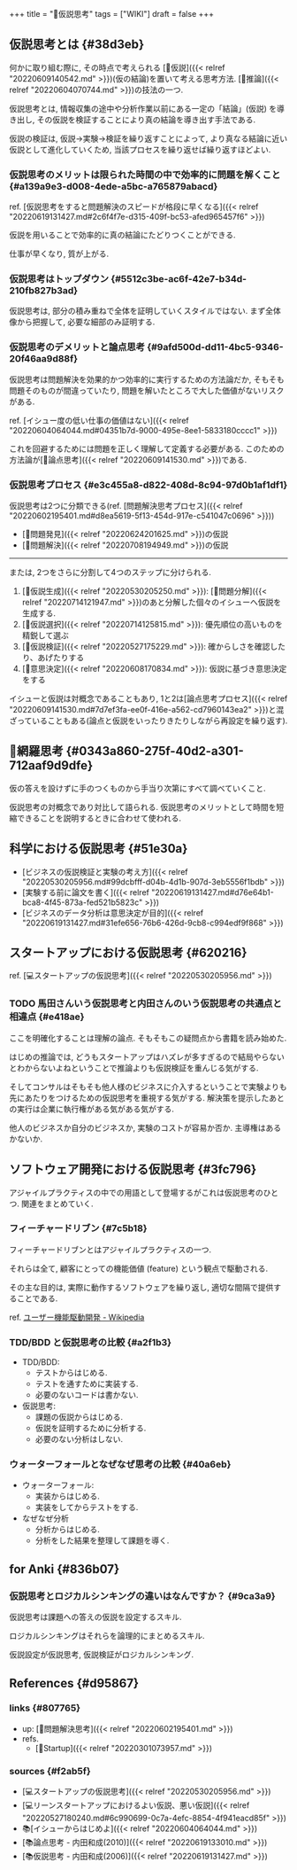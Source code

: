 +++
title = "📝仮説思考"
tags = ["WIKI"]
draft = false
+++

## 仮説思考とは {#38d3eb}

何かに取り組む際に, その時点で考えられる [📝仮説]({{< relref "20220609140542.md" >}})(仮の結論)を置いて考える思考方法. [📝推論]({{< relref "20220604070744.md" >}})の技法の一つ.

仮説思考とは, 情報収集の途中や分析作業以前にある一定の「結論」(仮説) を導き出し, その仮説を検証することにより真の結論を導き出す手法である.

仮説の検証は, 仮説→実験→検証を繰り返すことによって, より真なる結論に近い仮説として進化していくため, 当該プロセスを繰り返せば繰り返すほどよい.


### 仮説思考のメリットは限られた時間の中で効率的に問題を解くこと {#a139a9e3-d008-4ede-a5bc-a765879abacd}

ref. [仮説思考をすると問題解決のスピードが格段に早くなる]({{< relref "20220619131427.md#2c6f4f7e-d315-409f-bc53-afed965457f6" >}})

仮説を用いることで効率的に真の結論にたどりつくことができる.

仕事が早くなり, 質が上がる.


### 仮説思考はトップダウン {#5512c3be-ac6f-42e7-b34d-210fb827b3ad}

仮説思考は, 部分の積み重ねで全体を証明していくスタイルではない. まず全体像から把握して, 必要な細部のみ証明する.


### 仮説思考のデメリットと論点思考 {#9afd500d-dd11-4bc5-9346-20f46aa9d88f}

仮説思考は問題解決を効果的かつ効率的に実行するための方法論だか, そもそも問題そのものが間違っていたり, 問題を解いたところで大した価値がないリスクがある.

ref. [イシュー度の低い仕事の価値はない]({{< relref "20220604064044.md#04351b7d-9000-495e-8ee1-5833180cccc1" >}})

これを回避するためには問題を正しく理解して定義する必要がある. このための方法論が[📝論点思考]({{< relref "20220609141530.md" >}})である.


### 仮説思考プロセス {#e3c455a8-d822-408d-8c94-97d0b1af1df1}

仮説思考は2つに分類できる(ref. [問題解決思考プロセス]({{< relref "20220602195401.md#d8ea5619-5f13-454d-917e-c541047c0696" >}}))

-   [📝問題発見]({{< relref "20220624201625.md" >}})の仮説
-   [📝問題解決]({{< relref "20220708194949.md" >}})の仮説

---

または, 2つをさらに分割して4つのステップに分けられる.

1.  [📝仮説生成]({{< relref "20220530205250.md" >}}): [📝問題分解]({{< relref "20220714121947.md" >}})のあと分解した個々のイシューへ仮説を生成する.
2.  [📝仮説選択]({{< relref "20220714125815.md" >}}): 優先順位の高いものを精鋭して選ぶ
3.  [📝仮説検証]({{< relref "20220527175229.md" >}}): 確からしさを確認したり、あげたりする
4.  [📝意思決定]({{< relref "20220608170834.md" >}}): 仮説に基づき意思決定をする

イシューと仮説は対概念であることもあり, 1と2は[論点思考プロセス]({{< relref "20220609141530.md#7d7ef3fa-ee0f-416e-a562-cd7960143ea2" >}})と混ざっていることもある(論点と仮説をいったりきたりしながら再設定を繰り返す).


## 📝網羅思考 {#0343a860-275f-40d2-a301-712aaf9d9dfe}

仮の答えを設けずに手のつくものから手当り次第にすべて調べていくこと.

仮説思考の対概念であり対比して語られる. 仮説思考のメリットとして時間を短縮できることを説明するときに合わせて使われる.


## 科学における仮説思考 {#51e30a}

-   [ビジネスの仮説検証と実験の考え方]({{< relref "20220530205956.md#99dcbfff-d04b-4d1b-907d-3eb5556f1bdb" >}})
-   [実験する前に論文を書く]({{< relref "20220619131427.md#d76e64b1-bca8-4f45-873a-fed521b5823c" >}})
-   [ビジネスのデータ分析は意思決定が目的]({{< relref "20220619131427.md#31efe656-76b6-426d-9cb8-c994edf9f868" >}})


## スタートアップにおける仮説思考 {#620216}

ref. [💻スタートアップの仮説思考]({{< relref "20220530205956.md" >}})


### <span class="org-todo todo TODO">TODO</span> 馬田さんいう仮説思考と内田さんのいう仮説思考の共通点と相違点 {#e418ae}

ここを明確化することは理解の論点. そもそもこの疑問点から書籍を読み始めた.

はじめの推論では, どうもスタートアップはハズレが多すぎるので結局やらないとわからないよねということで推論よりも仮説検証を重んじる気がする.

そしてコンサルはそもそも他人様のビジネスに介入するということで実験よりも先にあたりをつけるための仮説思考を重視する気がする. 解決策を提示したあとの実行は企業に執行権がある気がある気がする.

他人のビジネスか自分のビジネスか, 実験のコストが容易か否か. 主導権はあるかないか.


## ソフトウェア開発における仮説思考 {#3fc796}

アジャイルプラクティスの中での用語として登場するがこれは仮説思考のひとつ. 関連をまとめていく.


### フィーチャードリブン {#7c5b18}

フィーチャードリブンとはアジャイルプラクティスの一つ.

それらは全て, 顧客にとっての機能価値 (feature) という観点で駆動される.

その主な目的は, 実際に動作するソフトウェアを繰り返し, 適切な間隔で提供することである.

ref. [ユーザー機能駆動開発 - Wikipedia](http://ja.wikipedia.org/wiki/%E3%83%A6%E3%83%BC%E3%82%B6%E3%83%BC%E6%A9%9F%E8%83%BD%E9%A7%86%E5%8B%95%E9%96%8B%E7%99%BA)


### TDD/BDD と仮説思考の比較 {#a2f1b3}

-   TDD/BDD:
    -   テストからはじめる.
    -   テストを通すために実装する.
    -   必要のないコードは書かない.
-   仮説思考:
    -   課題の仮説からはじめる.
    -   仮説を証明するために分析する.
    -   必要のない分析はしない.


### ウォーターフォールとなぜなぜ思考の比較 {#40a6eb}

-   ウォーターフォール:
    -   実装からはじめる.
    -   実装をしてからテストをする.
-   なぜなぜ分析
    -   分析からはじめる.
    -   分析をした結果を整理して課題を導く.


## for Anki {#836b07}


### 仮説思考とロジカルシンキングの違いはなんですか？ {#9ca3a9}

仮説思考は課題への答えの仮説を設定するスキル.

ロジカルシンキングはそれらを論理的にまとめるスキル.

仮説設定が仮説思考, 仮説検証がロジカルシンキング.


## References {#d95867}


### links {#807765}

-   up: [📝問題解決思考]({{< relref "20220602195401.md" >}})
-   refs.
    -   [📂Startup]({{< relref "20220301073957.md" >}})


### sources {#f2ab5f}

-   [💻スタートアップの仮説思考]({{< relref "20220530205956.md" >}})
-   [💻リーンスタートアップにおけるよい仮説、悪い仮説]({{< relref "20220527180240.md#6c990699-0c7a-4efc-8854-4f941eacd85f" >}})
-   📚[イシューからはじめよ]({{< relref "20220604064044.md" >}})
-   [📚論点思考 - 内田和成(2010)]({{< relref "20220619133010.md" >}})
-   [📚仮説思考 - 内田和成(2006)]({{< relref "20220619131427.md" >}})
